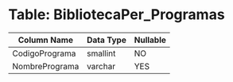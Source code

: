 # Table: BibliotecaPer_Programas

| Column Name | Data Type | Nullable |
|-------------|-----------|----------|
| CodigoPrograma | smallint | NO |
| NombrePrograma | varchar | YES |
